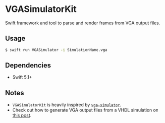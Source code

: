 # VGASimulatorKit

Swift framework and tool to parse and render frames from VGA output files.

## Usage

```bash
$ swift run VGASimulator -i SimulationName.vga
```

## Dependencies

- Swift 5.1+

## Notes

- `VGASimulatorKit` is heavily inspired by [`vga-simulator`](https://github.com/MadLittleMods/vga-simulator).
- Check out how to generate VGA output files from a VHDL simulation on [this post](http://ericeastwood.com/blog/8/vga-simulator-getting-started).
